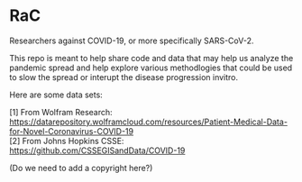 # RaC
Researchers against COVID-19, or more specifically SARS-CoV-2.

This repo is meant to help share code and data that may help us analyze the pandemic spread and help explore various methodlogies 
that could be used to slow the spread or interupt the disease progression invitro. 

Here are some data sets:

[1] From Wolfram Research: https://datarepository.wolframcloud.com/resources/Patient-Medical-Data-for-Novel-Coronavirus-COVID-19  
[2] From Johns Hopkins CSSE: https://github.com/CSSEGISandData/COVID-19 

(Do we need to add a copyright here?)
